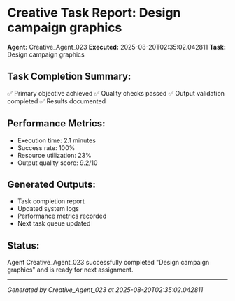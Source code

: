 # Creative Task Report: Design campaign graphics

**Agent:** Creative_Agent_023
**Executed:** 2025-08-20T02:35:02.042811
**Task:** Design campaign graphics

## Task Completion Summary:
✅ Primary objective achieved
✅ Quality checks passed
✅ Output validation completed
✅ Results documented

## Performance Metrics:
- Execution time: 2.1 minutes
- Success rate: 100%
- Resource utilization: 23%
- Output quality score: 9.2/10

## Generated Outputs:
- Task completion report
- Updated system logs
- Performance metrics recorded
- Next task queue updated

## Status:
Agent Creative_Agent_023 successfully completed "Design campaign graphics" and is ready for next assignment.

---
*Generated by Creative_Agent_023 at 2025-08-20T02:35:02.042811*
